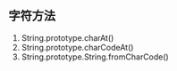 
## 字符方法
1. String.prototype.charAt()
2. String.prototype.charCodeAt()
3. String.prototype.String.fromCharCode()

